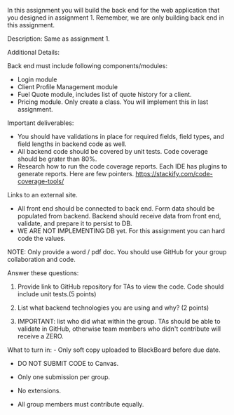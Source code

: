 In this assignment you will build the back end for the web application that you designed in assignment 1. 
Remember, we are only building back end in this assignment.

Description: 
Same as assignment 1.

Additional Details:

Back end must include following components/modules:

- Login module
- Client Profile Management module
- Fuel Quote module, includes list of quote history for a client.
- Pricing module. Only create a class. You will implement this in last assignment.

Important deliverables:
- You should have validations in place for required fields, field types, and field lengths in backend code as well. 
- All backend code should be covered by unit tests. Code coverage should be grater than 80%. 
- Research how to run the code coverage reports. Each IDE has plugins to generate reports. Here are few pointers. https://stackify.com/code-coverage-tools/
    



Links to an external site.
- All front end should be connected to back end. Form data should be populated from backend. Backend should receive data from front end, validate, and prepare it to persist to DB.
- WE ARE NOT IMPLEMENTING DB yet. For this assignment you can hard code the values.


NOTE: Only provide a word / pdf doc. You should use GitHub for your group collaboration and code.


Answer these questions:
1. Provide link to GitHub repository for TAs to view the code. Code should include unit tests.(5 points)

2. List what backend technologies you are using and why? (2 points)
3. IMPORTANT: list who did what within the group. TAs should be able to validate in GitHub, otherwise team members who didn't contribute will receive a ZERO.


What to turn in: - Only soft copy uploaded to BlackBoard before due date. 
- DO NOT SUBMIT CODE to Canvas. 

- Only one submission per group.
- No extensions.
- All group members must contribute equally.
